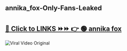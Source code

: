 
 ## annika_fox-Only-Fans-Leaked

# <h2><a href="https://clipsfans.com/annika_fox&ref=git">🔗 Click to LINKS ⏩⏩ 👉 🟢 annika fox </a></h2>

<a href="https://clipsfans.com/annika_fox&ref=git" rel="nofollow" data-target="animated-image.originalLink"><img src="https://i.ibb.co.com/xMMVF88/686577567.gif" alt="Viral Video Original" style="max-width: 100%; display: inline-block;" data-target="animated-image.originalImage"></a>
